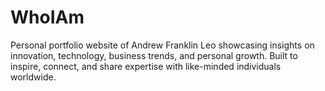 # WhoIAm
Personal portfolio website of Andrew Franklin Leo showcasing insights on innovation, technology, business trends, and personal growth. Built to inspire, connect, and share expertise with like-minded individuals worldwide.

